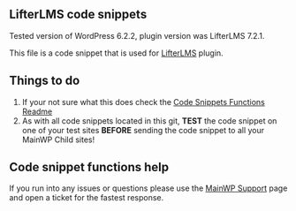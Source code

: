 ## LifterLMS code snippets

Tested version of WordPress 6.2.2, plugin version was LifterLMS 7.2.1.

This file is a code snippet that is used for [LifterLMS](https://wordpress.org/plugins/lifterlms/) plugin. 

## Things to do

1. If your not sure what this does check the [Code Snippets Functions Readme](https://github.com/mainwp/Code-Snippets-Functions/blob/master/README.md)
2. As with all code snippets located in this git, **TEST** the code snippet on one of your test sites **BEFORE** sending the code snippet to all your MainWP Child sites!

## Code snippet functions help

If you run into any issues or questions please use the [MainWP Support](https://mainwp.com/support/) page and open a ticket for the fastest response.
